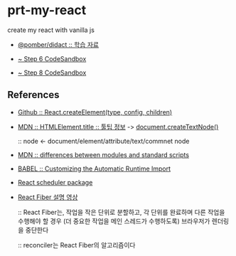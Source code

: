 # prt-my-react

create my react with vanilla js

- [@pomber/didact :: 학습 자료](https://pomb.us/build-your-own-react/)

- [~ Step 6 CodeSandbox](https://codesandbox.io/s/didact-6-96533?file=/src/index.js)

- [~ Step 8 CodeSandbox](https://codesandbox.io/s/didact-8-21ost)

## References

- [Github :: React.createElement(type, config, children)](https://github.com/facebook/react/blob/f4cc45ce962adc9f307690e1d5cfa28a288418eb/packages/react/src/ReactElement.js#L111)

- [MDN :: HTMLElement.title :: 툴팁 정보](https://developer.mozilla.org/en-US/docs/Web/API/HTMLElement/title) -> [document.createTextNode()](https://developer.mozilla.org/ko/docs/Web/API/Document/createTextNode)

  :: node <- document/element/attribute/text/commnet node

- [MDN :: differences between modules and standard scripts](https://developer.mozilla.org/ko/docs/Web/JavaScript/Guide/Modules#applying_the_module_to_your_html)

- [BABEL :: Customizing the Automatic Runtime Import](https://babeljs.io/docs/en/babel-plugin-transform-react-jsx#custom)

- [React scheduler package](https://github.com/facebook/react/tree/main/packages/scheduler/src)

- [React Fiber 설명 영상](https://www.youtube.com/watch?v=gsvHmZ3hXjo)

  :: React Fiber는, 작업을 작은 단위로 분할하고, 각 단위를 완료하며 다른 작업을 수행해야 할 경우 (더 중요한 작업을 메인 스레드가 수행하도록) 브라우저가 렌더링을 중단한다

  :: reconciler는 React Fiber의 알고리즘이다
